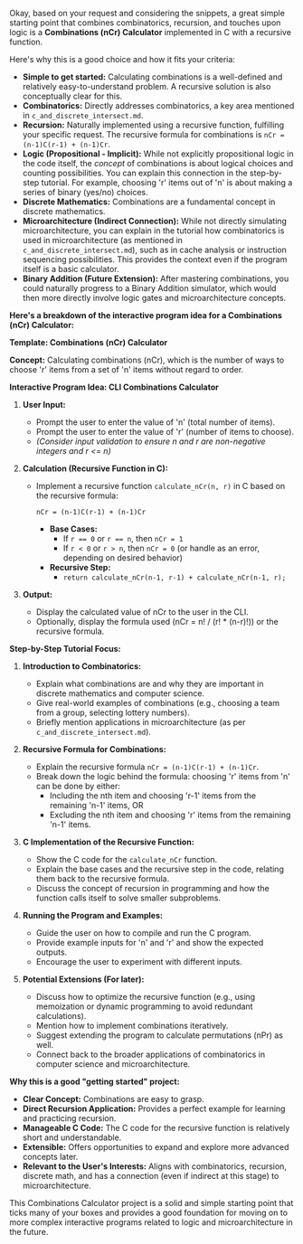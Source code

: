 Okay, based on your request and considering the snippets, a great simple starting point that combines combinatorics, recursion, and touches upon logic is a **Combinations (nCr) Calculator** implemented in C with a recursive function.

Here's why this is a good choice and how it fits your criteria:

* **Simple to get started:**  Calculating combinations is a well-defined and relatively easy-to-understand problem.  A recursive solution is also conceptually clear for this.
* **Combinatorics:**  Directly addresses combinatorics, a key area mentioned in `c_and_discrete_intersect.md`.
* **Recursion:**  Naturally implemented using a recursive function, fulfilling your specific request. The recursive formula for combinations is `nCr = (n-1)C(r-1) + (n-1)Cr`.
* **Logic (Propositional - Implicit):** While not explicitly propositional logic in the code itself, the *concept* of combinations is about logical choices and counting possibilities. You can explain this connection in the step-by-step tutorial.  For example, choosing 'r' items out of 'n' is about making a series of binary (yes/no) choices.
* **Discrete Mathematics:** Combinations are a fundamental concept in discrete mathematics.
* **Microarchitecture (Indirect Connection):**  While not directly simulating microarchitecture, you can explain in the tutorial how combinatorics is used in microarchitecture (as mentioned in `c_and_discrete_intersect.md`), such as in cache analysis or instruction sequencing possibilities. This provides the context even if the program itself is a basic calculator.
* **Binary Addition (Future Extension):**  After mastering combinations, you could naturally progress to a Binary Addition simulator, which would then more directly involve logic gates and microarchitecture concepts.

**Here's a breakdown of the interactive program idea for a Combinations (nCr) Calculator:**

**Template: Combinations (nCr) Calculator**

**Concept:**  Calculating combinations (nCr), which is the number of ways to choose 'r' items from a set of 'n' items without regard to order.

**Interactive Program Idea: CLI Combinations Calculator**

1.  **User Input:**
    *   Prompt the user to enter the value of 'n' (total number of items).
    *   Prompt the user to enter the value of 'r' (number of items to choose).
    *   *(Consider input validation to ensure n and r are non-negative integers and r <= n)*

2.  **Calculation (Recursive Function in C):**
    *   Implement a recursive function `calculate_nCr(n, r)` in C based on the recursive formula:
        ```
        nCr = (n-1)C(r-1) + (n-1)Cr
        ```
        *   **Base Cases:**
            *   If `r == 0` or `r == n`, then `nCr = 1`
            *   If `r < 0` or `r > n`, then `nCr = 0` (or handle as an error, depending on desired behavior)
        *   **Recursive Step:**
            *   `return calculate_nCr(n-1, r-1) + calculate_nCr(n-1, r);`

3.  **Output:**
    *   Display the calculated value of nCr to the user in the CLI.
    *   Optionally, display the formula used (nCr = n! / (r! * (n-r)!)) or the recursive formula.

**Step-by-Step Tutorial Focus:**

1.  **Introduction to Combinatorics:**
    *   Explain what combinations are and why they are important in discrete mathematics and computer science.
    *   Give real-world examples of combinations (e.g., choosing a team from a group, selecting lottery numbers).
    *   Briefly mention applications in microarchitecture (as per `c_and_discrete_intersect.md`).

2.  **Recursive Formula for Combinations:**
    *   Explain the recursive formula `nCr = (n-1)C(r-1) + (n-1)Cr`.
    *   Break down the logic behind the formula: choosing 'r' items from 'n' can be done by either:
        *   Including the nth item and choosing 'r-1' items from the remaining 'n-1' items, OR
        *   Excluding the nth item and choosing 'r' items from the remaining 'n-1' items.

3.  **C Implementation of the Recursive Function:**
    *   Show the C code for the `calculate_nCr` function.
    *   Explain the base cases and the recursive step in the code, relating them back to the recursive formula.
    *   Discuss the concept of recursion in programming and how the function calls itself to solve smaller subproblems.

4.  **Running the Program and Examples:**
    *   Guide the user on how to compile and run the C program.
    *   Provide example inputs for 'n' and 'r' and show the expected outputs.
    *   Encourage the user to experiment with different inputs.

5.  **Potential Extensions (For later):**
    *   Discuss how to optimize the recursive function (e.g., using memoization or dynamic programming to avoid redundant calculations).
    *   Mention how to implement combinations iteratively.
    *   Suggest extending the program to calculate permutations (nPr) as well.
    *   Connect back to the broader applications of combinatorics in computer science and microarchitecture.

**Why this is a good "getting started" project:**

*   **Clear Concept:** Combinations are easy to grasp.
*   **Direct Recursion Application:**  Provides a perfect example for learning and practicing recursion.
*   **Manageable C Code:**  The C code for the recursive function is relatively short and understandable.
*   **Extensible:**  Offers opportunities to expand and explore more advanced concepts later.
*   **Relevant to the User's Interests:** Aligns with combinatorics, recursion, discrete math, and has a connection (even if indirect at this stage) to microarchitecture.

This Combinations Calculator project is a solid and simple starting point that ticks many of your boxes and provides a good foundation for moving on to more complex interactive programs related to logic and microarchitecture in the future.
